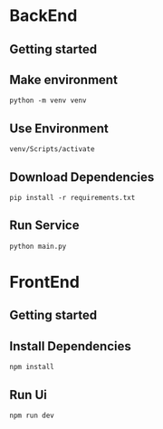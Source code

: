 # BackEnd
## Getting started


## Make environment
```
python -m venv venv
```

## Use Environment
```
venv/Scripts/activate
```

## Download Dependencies
```
pip install -r requirements.txt
```

## Run Service
```
python main.py
```


# FrontEnd
## Getting started


## Install Dependencies
```
npm install
```

## Run Ui
```
npm run dev
```